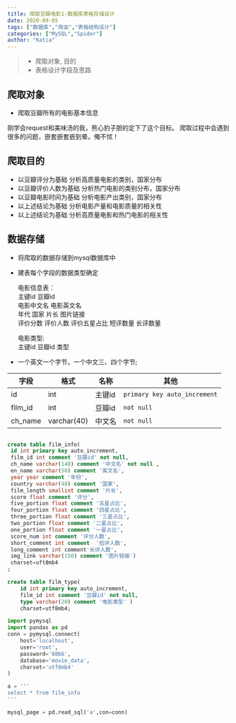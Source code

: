 ```yaml
---
title: 爬取豆瓣电影1-数据库表格存储设计
date: 2020-09-05
tags: ["数据库","爬虫","表格结构设计"]
categories: ["MySQL","Spider"]
author: "Katia"
---
```


> * 爬取对象, 目的
> * 表格设计字段及思路

<!--more-->

## 爬取对象  
* 爬取豆瓣所有的电影基本信息 

刚学会request和美味汤的我，熊心豹子胆的定下了这个目标。
爬取过程中会遇到很多的问题，嵌套嵌套嵌到晕。俺不怵！

## 爬取目的
* 以豆瓣评分为基础 分析高质量电影的类别，国家分布
* 以豆瓣评价人数为基础 分析热门电影的类别分布，国家分布
* 以豆瓣电影时间为基础 分析电影产出类别，国家分布
* 以上述结论为基础 分析电影产量和电影质量的相关性
* 以上述结论为基础 分析高质量电影和热门电影的相关性


## 数据存储

* 将爬取的数据存储到mysql数据库中  

* 建表每个字段的数据类型确定  

	电影信息表：   
	主键id 豆瓣id   
	电影中文名 电影英文名   
	年代 国家 片长 图片链接  
	评价分数 评价人数 评价五星占比 
	短评数量 长评数量

	电影类型:  
	主键id 豆瓣id 类型  


* 一个英文一个字节，一个中文三、四个字节;  


|字段|格式|名称|其他|
|--|--|--|--|
|id|int|主键id|`primary key auto_increment`|
|film_id|int|豆瓣id|`not null`|
|ch_name|varchar(40)|中文名|`not null`|

```sql

create table film_info(
 id int primary key auto_increment,
 film_id int comment '豆瓣id' not null,
 ch_name varchar(140) comment '中文名' not null ,
 en_name varchar(50) comment '英文名',
 year year comment '年份',
 country varchar(40) comment '国家',
 film_length smallint comment '片长',
 score float comment '评分',
 five_portion float comment '五星占比',
 four_portion float comment '四星占比',
 three_portion float comment '三星占比',
 two_portion float comment '二星占比',
 one_portion float comment '一星占比',
 score_num int comment '评分人数',
 short_comment int comment  '短评人数',
 long_comment int comment'长评人数',
 img_link varchar(150) comment '图片链接')
 charset=uft8mb4
;
```

```sql
create table film_type(
	id int primary key auto_increment,
	film_id int comment '豆瓣id' not null,
	type varchar(20) comment '电影类型' )
	charset=utf8mb4;
```


```python
import pymysql
import pandas as pd 
conn = pymysql.connect(
	host='localhost',
	user='root',
	password='8866',
	database='movie_data',
	charset='utf8mb4'
)

a = '''
select * from film_info
'''

mysql_page = pd.read_sql('a',con=conn)
```
